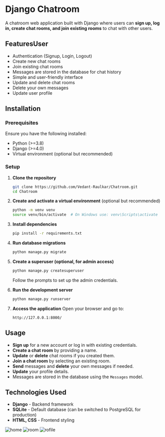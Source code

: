 # Django Chatroom

A chatroom web application built with Django where users can **sign up, log in, create chat rooms, and join existing rooms** to chat with other users.

## FeaturesUser 

- Authentication (Signup, Login, Logout)
- Create new chat rooms
- Join existing chat rooms
- Messages are stored in the database for chat history
- Simple and user-friendly interface
- Update and delete chat rooms
- Delete your own messages
- Update user profile

## Installation

### Prerequisites
Ensure you have the following installed:
- Python (>=3.8)
- Django (>=4.0)
- Virtual environment (optional but recommended)

### Setup
1. **Clone the repository**
   ```sh
   git clone https://github.com/Vedant-Raulkar/Chatroom.git
   cd Chatroom
   ```

2. **Create and activate a virtual environment** (optional but recommended)
   ```sh
   python -m venv venv
   source venv/bin/activate  # On Windows use: venv\Scripts\activate
   ```

3. **Install dependencies**
   ```sh
   pip install -r requirements.txt
   ```

4. **Run database migrations**
   ```sh
   python manage.py migrate
   ```

5. **Create a superuser (optional, for admin access)**
   ```sh
   python manage.py createsuperuser
   ```
   Follow the prompts to set up the admin credentials.

6. **Run the development server**
   ```sh
   python manage.py runserver
   ```

7. **Access the application**
   Open your browser and go to:  
   ```
   http://127.0.0.1:8000/
   ```

## Usage
- **Sign up** for a new account or log in with existing credentials.
- **Create a chat room** by providing a name.
- **Update** or **delete** chat rooms if you created them.
- **Join a chat room** by selecting an existing room.
- **Send** messages and **delete** your own messages if needed.
- **Update** your profile details.
- Messages are stored in the database using the `Messages` model.


## Technologies Used
- **Django** - Backend framework
- **SQLite** - Default database (can be switched to PostgreSQL for production)
- **HTML, CSS** - Frontend styling

![home](https://github.com/user-attachments/assets/f9015328-f12b-4885-8004-d9a51cd1cba8)
![room](https://github.com/user-attachments/assets/1c7cb604-338a-4ea6-b74b-aad267746a27)
![rofile](https://github.com/user-attachments/assets/986cc202-e41f-4ec7-a032-058a124df603)



